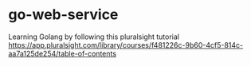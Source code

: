 # go-web-service
Learning Golang by following this pluralsight tutorial https://app.pluralsight.com/library/courses/f481226c-9b60-4cf5-814c-aa7a125de254/table-of-contents
